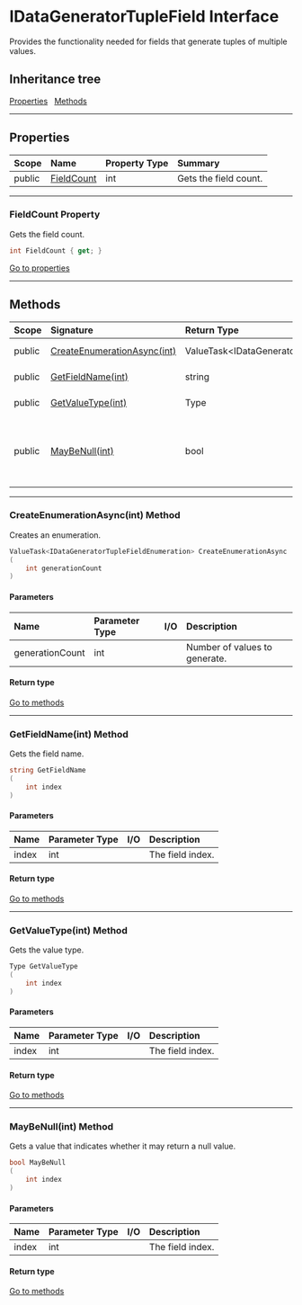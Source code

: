 ﻿


# IDataGeneratorTupleField Interface



Provides the functionality needed for fields that generate tuples of multiple values.






## Inheritance tree

[Properties](#Properties)&nbsp;&nbsp;
[Methods](#Methods)&nbsp;&nbsp;


---
## Properties
|Scope|Name|Property Type|Summary|
|:--|:--|:--|:--|
| public | [FieldCount](#fieldcount-property) | int | Gets the field count. |
---
### FieldCount Property

Gets the field count.
```c#
int FieldCount { get; }
```

[Go to properties](#Properties)




---
## Methods
|Scope|Signature|Return Type|Summary|
|:--|:--|:--|:--|
| public | [CreateEnumerationAsync(int)](#createenumerationasyncint-method) | ValueTask&lt;IDataGeneratorTupleFieldEnumeration&gt; | Creates an enumeration. |
| public | [GetFieldName(int)](#getfieldnameint-method) | string | Gets the field name. |
| public | [GetValueType(int)](#getvaluetypeint-method) | Type | Gets the value type. |
| public | [MayBeNull(int)](#maybenullint-method) | bool | Gets a value that indicates whether it may return a null value. |
---
### CreateEnumerationAsync(int) Method

Creates an enumeration.
```c#
ValueTask<IDataGeneratorTupleFieldEnumeration> CreateEnumerationAsync
(
	int generationCount
)
```
#### Parameters
|Name|Parameter Type|I/O|Description|
|:--|:--|:-:|:--|
| generationCount | int |  | Number of values to generate. |
#### Return type


[Go to methods](#Methods)

---
### GetFieldName(int) Method

Gets the field name.
```c#
string GetFieldName
(
	int index
)
```
#### Parameters
|Name|Parameter Type|I/O|Description|
|:--|:--|:-:|:--|
| index | int |  | The field index. |
#### Return type


[Go to methods](#Methods)

---
### GetValueType(int) Method

Gets the value type.
```c#
Type GetValueType
(
	int index
)
```
#### Parameters
|Name|Parameter Type|I/O|Description|
|:--|:--|:-:|:--|
| index | int |  | The field index. |
#### Return type


[Go to methods](#Methods)

---
### MayBeNull(int) Method

Gets a value that indicates whether it may return a null value.
```c#
bool MayBeNull
(
	int index
)
```
#### Parameters
|Name|Parameter Type|I/O|Description|
|:--|:--|:-:|:--|
| index | int |  | The field index. |
#### Return type


[Go to methods](#Methods)



